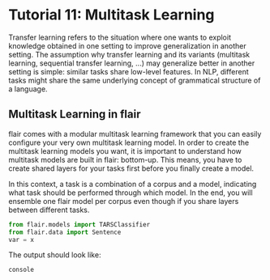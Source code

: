 # Tutorial 11: Multitask Learning

Transfer learning refers to the situation where one wants to exploit
knowledge obtained in one setting to improve generalization in another
setting. The assumption why transfer learning and its variants
(multitask learning, sequential transfer learning, ...) may generalize
better in another setting is simple: similar tasks share low-level features.
In NLP, different tasks might share the same underlying concept of
grammatical structure of a language.
    
## Multitask Learning in flair

flair comes with a modular multitask learning framework that you can
easily configure your very own multitask learning model. In order to 
create the multitask learning models you want, it is important to understand
how multitask models are built in flair: bottom-up. This means, you 
have to create shared layers for your tasks first before you finally
create a model.

In this context, a task is a combination of a corpus and a model, indicating
what task should be performed through which model. In the end, you will
ensemble one flair model per corpus even though if you share layers between
different tasks.

```python
from flair.models import TARSClassifier
from flair.data import Sentence
var = x
```

The output should look like:

```console
console
```